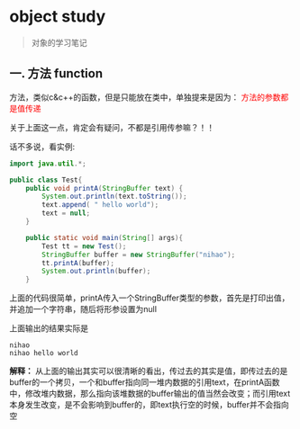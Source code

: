 # object study
> 对象的学习笔记

## 一. 方法 function

方法，类似c&c++的函数，但是只能放在类中，单独提来是因为： <font color="red">方法的参数都是值传递</font>

关于上面这一点，肯定会有疑问，不都是引用传参嘛？！！

话不多说，看实例:

```java
import java.util.*;

public class Test{
    public void printA(StringBuffer text) {
        System.out.println(text.toString());
        text.append( " hello world");
        text = null;
    }   

    public static void main(String[] args){
        Test tt = new Test();
        StringBuffer buffer = new StringBuffer("nihao");
        tt.printA(buffer);
        System.out.println(buffer);
    }  
```
上面的代码很简单，printA传入一个StringBuffer类型的参数，首先是打印出值，并追加一个字符串，随后将形参设置为null

上面输出的结果实际是
```
nihao
nihao hello world
```
**解释：** 从上面的输出其实可以很清晰的看出，传过去的其实是值，即传过去的是buffer的一个拷贝，一个和buffer指向同一堆内数据的引用text，在printA函数中，修改堆内数据，那么指向该堆数据的buffer输出的值当然会改变；而引用text本身发生改变，是不会影响到buffer的，即text执行空的时候，buffer并不会指向空

